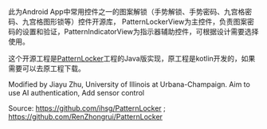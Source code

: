 
此为Android App中常用控件之一的图案解锁（手势解锁、手势密码、九宫格密码、九宫格图形锁等）控件开源库，
PatternLockerView为主控件，负责图案密码的设置和验证，PatternIndicatorView为指示器辅助控件，可根据设计需要选择使用。

这个开源工程是[PatternLocker](https://github.com/ihsg/PatternLocker)工程的Java版实现，原工程是kotlin开发的，如果需要可以去原工程下载。


Modified by Jiayu Zhu, University of Illinois at Urbana-Champaign. 
Aim to use AI authentication, Add sensor control

Source:  https://github.com/ihsg/PatternLocker   ; https://github.com/RenZhongrui/PatternLocker